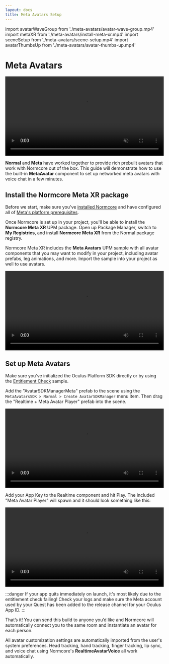 ```yaml
---
layout: docs
title: Meta Avatars Setup
---
```

import avatarWaveGroup from './meta-avatars/avatar-wave-group.mp4'
import metaXR from './meta-avatars/install-meta-xr.mp4'
import sceneSetup from './meta-avatars/scene-setup.mp4'
import avatarThumbsUp from './meta-avatars/avatar-thumbs-up.mp4'

# Meta Avatars
<video width="100%" autoPlay loop muted><source src={avatarWaveGroup} /></video>

**Normal** and **Meta** have worked together to provide rich prebuilt avatars that work with Normcore out of the box. This guide will demonstrate how to use the built-in **MetaAvatar** component to set up networked meta avatars with voice chat in a few minutes.

## Install the Normcore Meta XR package
Before we start, make sure you've [installed Normcore](../../essentials/getting-started.md) and have configured all of [Meta's platform prerequisites](./meta-platform-prerequisites.md).

Once Normcore is set up in your project, you'll be able to install the **Normcore Meta XR** UPM package. Open up Package Manager, switch to **My Registries**, and install **Normcore Meta XR** from the Normal package registry.

Normcore Meta XR includes the **Meta Avatars** UPM sample with all avatar components that you may want to modify in your project, including avatar prefabs, leg animations, and more. Import the sample into your project as well to use avatars.

<video width="100%" controls><source src={metaXR} /></video> 

## Set up Meta Avatars
Make sure you've initialized the Oculus Platform SDK directly or by using the [Entitlement Check](./meta-platform-prerequisites#initialize-the-oculus-platform-at-runtime) sample.

Add the "AvatarSDKManagerMeta" prefab to the scene using the `MetaAvatarsSDK > Normal > Create AvatarSDKManager` menu item. Then drag the "Realtime + Meta Avatar Player" prefab into the scene.

<video width="100%" controls><source src={sceneSetup} /></video> 

Add your App Key to the Realtime component and hit Play. The included "Meta Avatar Player" will spawn and it should look something like this:

<video width="100%" controls><source src={avatarThumbsUp} /></video>

:::danger
If your app quits immediately on launch, it's most likely due to the entitlement check failing! Check your logs and make sure the Meta account used by your Quest has been added to the release channel for your Oculus App ID.
:::

That’s it! You can send this build to anyone you’d like and Normcore will automatically connect you to the same room and instantiate an avatar for each person.

All avatar customization settings are automatically imported from the user's system preferences. Head tracking, hand tracking, finger tracking, lip sync, and voice chat using Normcore's **RealtimeAvatarVoice** all work automatically.
